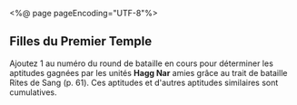 <%@ page pageEncoding="UTF-8"%>
<div>
	<h2>Filles du Premier Temple</h2>
	<p>Ajoutez 1 au numéro du round de bataille en cours pour déterminer les aptitudes gagnées par 
	les unités <Strong>Hagg Nar</Strong> amies grâce au trait de bataille Rites de Sang (p. 61). 
	Ces aptitudes et d'autres aptitudes similaires sont cumulatives.</p>
</div>